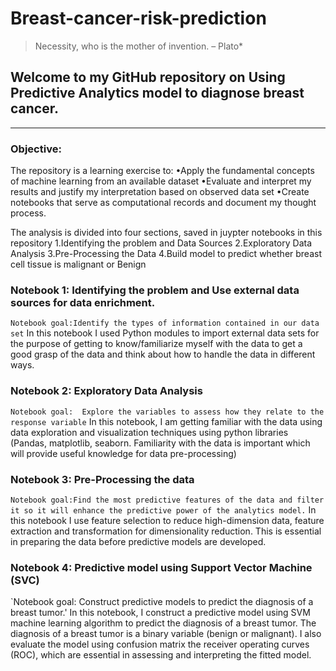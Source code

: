 # Breast-cancer-risk-prediction

> Necessity, who is the mother of invention. – Plato*

## Welcome to my GitHub repository on Using Predictive Analytics model to diagnose breast cancer.
---

### Objective:
The repository is a learning exercise to:
•Apply the fundamental concepts of machine learning from an available dataset
•Evaluate and interpret my results and justify my interpretation based on observed data set
•Create notebooks that serve as computational records and document my thought process. 

The analysis is divided into four sections, saved in juypter notebooks in this repository
1.Identifying the problem  and Data Sources
2.Exploratory Data Analysis
3.Pre-Processing the Data
4.Build model to predict whether breast cell tissue is  malignant or Benign

### Notebook 1: Identifying the problem and Use external data sources for data enrichment.
`Notebook goal:Identify the types of information contained in our data set`
In this notebook I used Python modules to import external data sets for the purpose of getting to know/familiarize myself with the data to get a good grasp of the data and think about how to handle the data in different ways. 
### Notebook 2: Exploratory Data Analysis
`Notebook goal:  Explore the variables to assess how they relate to the response variable` 
In this notebook, I am getting familiar with the data using data exploration and visualization techniques using python libraries (Pandas, matplotlib, seaborn. Familiarity with the data is important which will provide useful knowledge for data pre-processing)
### Notebook 3: Pre-Processing the data
`Notebook goal:Find the most predictive features of the data and filter it so it will enhance the predictive power of the analytics model.`
In this notebook I use feature selection to reduce high-dimension data, feature extraction and transformation for dimensionality reduction. This is essential in preparing the data before predictive models are developed.
### Notebook 4: Predictive model using Support Vector Machine (SVC)
`Notebook goal: Construct predictive models to predict the diagnosis of a breast tumor.' 
In this notebook, I construct a predictive model using SVM machine learning algorithm to predict the diagnosis of a breast tumor. The diagnosis of a breast tumor is a binary variable (benign or malignant). I also evaluate the model using confusion matrix the receiver operating curves (ROC), which are essential in assessing and interpreting the fitted model. 

